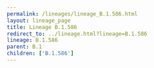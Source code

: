 ```yaml
---
permalink: /lineages/lineage_B.1.586.html
layout: lineage_page
title: Lineage B.1.586
redirect_to: ../lineage.html?lineage=B.1.586
lineage: B.1.586
parent: B.1
children: ['B.1.586']
---
```

